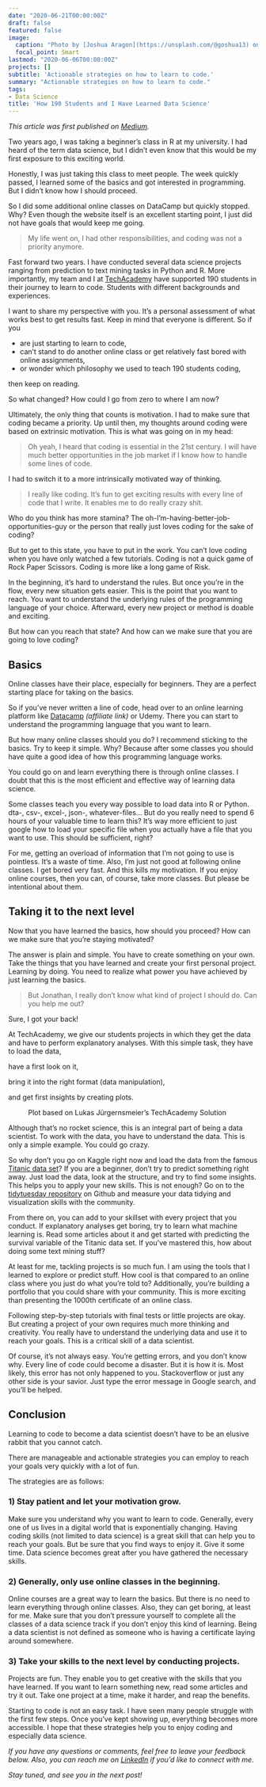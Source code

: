 ```yaml
---
date: "2020-06-21T00:00:00Z"
draft: false
featured: false
image:
  caption: "Photo by [Joshua Aragon](https://unsplash.com/@goshua13) on [Unsplash](https://unsplash.com/photos/EaB4Ml7C7fE)"
  focal_point: Smart
lastmod: "2020-06-06T00:00:00Z"
projects: []
subtitle: 'Actionable strategies on how to learn to code.'
summary: "Actionable strategies on how to learn to code."
tags: 
- Data Science
title: 'How 190 Students and I Have Learned Data Science'
---
```


*This article was first published on [Medium](https://towardsdatascience.com/how-190-students-and-i-have-learned-data-science-55da9e0e5c6b).*

Two years ago, I was taking a beginner’s class in R at my university. I had heard of the term data science, but I didn’t even know that this would be my first exposure to this exciting world.

Honestly, I was just taking this class to meet people. The week quickly passed, I learned some of the basics and got interested in programming. But I didn’t know how I should proceed.

So I did some additional online classes on DataCamp but quickly stopped. Why? Even though the website itself is an excellent starting point, I just did not have goals that would keep me going.

>My life went on, I had other responsibilities, and coding was not a priority anymore.

Fast forward two years. I have conducted several data science projects ranging from prediction to text mining tasks in Python and R. More importantly, my team and I at [TechAcademy](https://tech-academy.io/) have supported 190 students in their journey to learn to code. Students with different backgrounds and experiences.

I want to share my perspective with you. It’s a personal assessment of what works best to get results fast. Keep in mind that everyone is different. So if you

* are just starting to learn to code,
* can’t stand to do another online class or get relatively fast bored with online assignments,
* or wonder which philosophy we used to teach 190 students coding,

then keep on reading.

So what changed? How could I go from zero to where I am now?

Ultimately, the only thing that counts is motivation. I had to make sure that coding became a priority. Up until then, my thoughts around coding were based on extrinsic motivation. This is what was going on in my head:

>Oh yeah, I heard that coding is essential in the 21st century. I will have much better opportunities in the job market if I know how to handle some lines of code.

I had to switch it to a more intrinsically motivated way of thinking.

>I really like coding. It’s fun to get exciting results with every line of code that I write. It enables me to do really crazy shit.

Who do you think has more stamina? The oh-I’m-having-better-job-opportunities-guy or the person that really just loves coding for the sake of coding?

But to get to this state, you have to put in the work. You can’t love coding when you have only watched a few tutorials. Coding is not a quick game of Rock Paper Scissors. Coding is more like a long game of Risk.

In the beginning, it’s hard to understand the rules. But once you’re in the flow, every new situation gets easier. This is the point that you want to reach. You want to understand the underlying rules of the programming language of your choice. Afterward, every new project or method is doable and exciting.

But how can you reach that state? And how can we make sure that you are going to love coding?

## Basics

Online classes have their place, especially for beginners. They are a perfect starting place for taking on the basics.

So if you’ve never written a line of code, head over to an online learning platform like [Datacamp](https://www.datacamp.com/?tap_a=5644-dce66f&tap_s=954303-e3524b&utm_medium=affiliate&utm_source=jonathanratschat) *(affiliate link)* or Udemy. There you can start to understand the programming language that you want to learn.

But how many online classes should you do? I recommend sticking to the basics. Try to keep it simple. Why? Because after some classes you should have quite a good idea of how this programming language works.

You could go on and learn everything there is through online classes. I doubt that this is the most efficient and effective way of learning data science.

Some classes teach you every way possible to load data into R or Python. dta-, csv-, excel-, json-, whatever-files… But do you really need to spend 6 hours of your valuable time to learn this? It’s way more efficient to just google how to load your specific file when you actually have a file that you want to use. This should be sufficient, right?

For me, getting an overload of information that I’m not going to use is pointless. It’s a waste of time. Also, I’m just not good at following online classes. I get bored very fast. And this kills my motivation. If you enjoy online courses, then you can, of course, take more classes. But please be intentional about them.

## Taking it to the next level

Now that you have learned the basics, how should you proceed? How can we make sure that you’re staying motivated?

The answer is plain and simple. You have to create something on your own. Take the things that you have learned and create your first personal project. Learning by doing. You need to realize what power you have achieved by just learning the basics.

>But Jonathan, I really don’t know what kind of project I should do. Can you help me out?

Sure, I got your back!

At TechAcademy, we give our students projects in which they get the data and have to perform explanatory analyses. With this simple task, they have to load the data,

<script src="https://gist.github.com/JRatschat/e5acb02f6f513f3ed18589528701efde.js"></script>

have a first look on it,

<script src="https://gist.github.com/JRatschat/d6ae820c7abc213715b0453d4ac74c49.js"></script>

bring it into the right format (data manipulation),

<script src="https://gist.github.com/JRatschat/7bd90c17a9d08de2c397e54682d4e50a.js"></script>

and get first insights by creating plots.

<script src="https://gist.github.com/JRatschat/d8876f339d5b4ad97e99ba0ddf92a43e.js"></script>

<figure>
  <img src="./plot.png" alt=""/>
  <figcaption>Plot based on Lukas Jürgernsmeier’s TechAcademy Solution
</figcaption>
</figure>

Although that’s no rocket science, this is an integral part of being a data scientist. To work with the data, you have to understand the data. This is only a simple example. You could go crazy.

So why don’t you go on Kaggle right now and load the data from the famous [Titanic data set](https://www.kaggle.com/c/titanic)? If you are a beginner, don’t try to predict something right away. Just load the data, look at the structure, and try to find some insights. This helps you to apply your new skills. This is not enough? Go on to the [tidytuesday repository](https://github.com/rfordatascience/tidytuesday) on Github and measure your data tidying and visualization skills with the community.

From there on, you can add to your skillset with every project that you conduct. If explanatory analyses get boring, try to learn what machine learning is. Read some articles about it and get started with predicting the survival variable of the Titanic data set. If you’ve mastered this, how about doing some text mining stuff?

At least for me, tackling projects is so much fun. I am using the tools that I learned to explore or predict stuff. How cool is that compared to an online class where you just do what you’re told to?
Additionally, you’re building a portfolio that you could share with your community. This is more exciting than presenting the 1000th certificate of an online class.

Following step-by-step tutorials with final tests or little projects are okay. But creating a project of your own requires much more thinking and creativity. You really have to understand the underlying data and use it to reach your goals. This is a critical skill of a data scientist.

Of course, it’s not always easy. You’re getting errors, and you don’t know why. Every line of code could become a disaster. But it is how it is. Most likely, this error has not only happened to you. Stackoverflow or just any other side is your savior. Just type the error message in Google search, and you’ll be helped.

## Conclusion

Learning to code to become a data scientist doesn’t have to be an elusive rabbit that you cannot catch.

There are manageable and actionable strategies you can employ to reach your goals very quickly with a lot of fun.

The strategies are as follows:

### 1) Stay patient and let your motivation grow.

Make sure you understand why you want to learn to code. Generally, every one of us lives in a digital world that is exponentially changing. Having coding skills (not limited to data science) is a great skill that can help you to reach your goals. But be sure that you find ways to enjoy it. Give it some time. Data science becomes great after you have gathered the necessary skills.

### 2) Generally, only use online classes in the beginning.

Online courses are a great way to learn the basics. But there is no need to learn everything through online classes. Also, they can get boring, at least for me. Make sure that you don’t pressure yourself to complete all the classes of a data science track if you don’t enjoy this kind of learning. Being a data scientist is not defined as someone who is having a certificate laying around somewhere.

### 3) Take your skills to the next level by conducting projects.

Projects are fun. They enable you to get creative with the skills that you have learned. If you want to learn something new, read some articles and try it out. Take one project at a time, make it harder, and reap the benefits.

Starting to code is not an easy task. I have seen many people struggle with the first few steps. Once you’ve kept showing up, everything becomes more accessible. I hope that these strategies help you to enjoy coding and especially data science.

*If you have any questions or comments, feel free to leave your feedback below. Also, you can reach me on [LinkedIn](https://linkedin.com/in/jonathan-ratschat) if you’d like to connect with me.*

*Stay tuned, and see you in the next post!*












